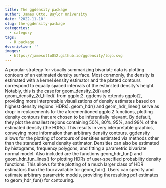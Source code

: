 ```yaml
---
title: The ggdensity package
author: James Otto, Baylor University
date: '2022-11-10'
slug: the-ggdensity-package
categories:
  - category
tags:
  - R package
description: ''
images:
  - https://jamesotto852.github.io/ggdensity/logo.svg
---
```

A popular strategy for visually summarizing bivariate data is plotting contours of an estimated density surface. Most commonly, the density is estimated with a kernel density estimator and the plotted contours correspond to equally spaced intervals of the estimated density's height. Notably, this is the case for geom_density_2d() and geom_density_2d_filled() from ggplot2. ggdensity extends ggplot2, providing more interpretable visualizations of density estimates based on highest density regions (HDRs). geom_hdr() and geom_hdr_lines() serve as drop-in replacements for the aforementioned ggplot2 functions, plotting density contours that are chosen to be inferentially relevant. By default, they plot the smallest regions containing 50%, 80%, 95%, and 99% of the estimated density (the HDRs). This results in very interpretable graphics, conveying more information than arbitrary density contours. ggdensity allows for the plotting of contours of densities estimated via methods other than the standard kernel density estimator. Densities can also be estimated by histograms, frequency polygons, and fitting a parametric bivariate normal model. Also included are the functions geom_hdr_fun() and geom_hdr_fun_lines() for plotting HDRs of user-specified probability density functions. This allows for the plotting of a much larger class of HDR estimators than the four available for geom_hdr(). Users can specify and estimate arbitrary parametric models, providing the resulting pdf estimates to geom_hdr_fun() for contouring.
